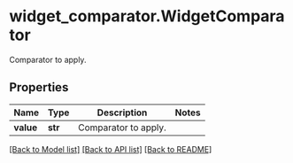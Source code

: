# widget_comparator.WidgetComparator

Comparator to apply.
## Properties
Name | Type | Description | Notes
------------ | ------------- | ------------- | -------------
**value** | **str** | Comparator to apply. | 

[[Back to Model list]](README.md#documentation-for-models) [[Back to API list]](README.md#documentation-for-api-endpoints) [[Back to README]](README.md)


